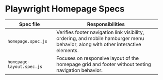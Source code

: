 # Playwright Homepage Specs

| Spec file | Responsibilities |
|-----------|------------------|
| `homepage.spec.js` | Verifies footer navigation link visibility, ordering, and mobile hamburger menu behavior, along with other interactive elements. |
| `homepage-layout.spec.js` | Focuses on responsive layout of the homepage grid and footer without testing navigation behavior. |

